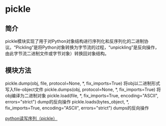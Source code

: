 # pickle



## 简介
pickle模块实现了用于对Python对象结构进行序列化和反序列化的二进制协议。“Pickling”是将Python对象转换为字节流的过程，“unpickling”是反向操作，由此字节流二进制文件或字节对象）转换回对象结构。
## 模块方法
pickle.dump(obj, file, protocol=None, *, fix_imports=True)
将obj以二进制形式写入file-object文件
pickle.dumps(obj, protocol=None, *, fix_imports=True)
将obj编译为二进制对象
pickle.load(file, *, fix_imports=True, encoding="ASCII", errors="strict")
dump的反向操作
pickle.loads(bytes_object, *, fix_imports=True, encoding="ASCII", errors="strict")
dumps的反向操作



[python读写序列（pickle）](http://blog.csdn.net/claroja/article/details/72465703)